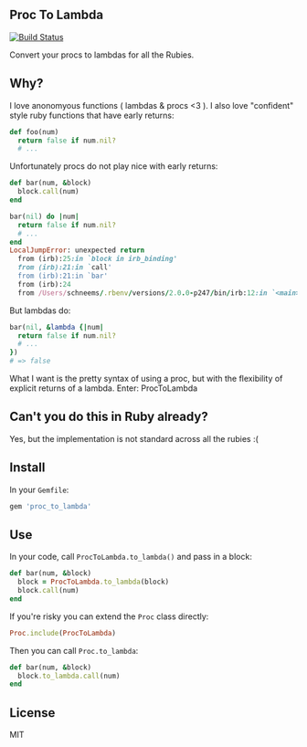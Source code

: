 ## Proc To Lambda

[![Build Status](https://travis-ci.org/schneems/proc_to_lambda.png)](https://travis-ci.org/schneems/proc_to_lambda)

Convert your procs to lambdas for all the Rubies.

## Why?

I love anonomyous functions ( lambdas & procs <3 ). I also love "confident" style ruby functions that have early returns:

```ruby
def foo(num)
  return false if num.nil?
  # ...
```

Unfortunately procs do not play nice with early returns:

```ruby
def bar(num, &block)
  block.call(num)
end

bar(nil) do |num|
  return false if num.nil?
  # ...
end
LocalJumpError: unexpected return
  from (irb):25:in `block in irb_binding'
  from (irb):21:in `call'
  from (irb):21:in `bar'
  from (irb):24
  from /Users/schneems/.rbenv/versions/2.0.0-p247/bin/irb:12:in `<main>'
```

But lambdas do:

```ruby
bar(nil, &lambda {|num|
  return false if num.nil?
  # ...
})
# => false
```

What I want is the pretty syntax of using a proc, but with the flexibility of explicit returns of a lambda. Enter: ProcToLambda


## Can't you do this in Ruby already?

Yes, but the implementation is not standard across all the rubies :(

## Install

In your `Gemfile`:

```rb
gem 'proc_to_lambda'
```

## Use

In your code, call `ProcToLambda.to_lambda()` and pass in a block:

```ruby
def bar(num, &block)
  block = ProcToLambda.to_lambda(block)
  block.call(num)
end
```

If you're risky you can extend the `Proc` class directly:

```ruby
Proc.include(ProcToLambda)
```

Then you can call `Proc.to_lambda`:

```ruby
def bar(num, &block)
  block.to_lambda.call(num)
end
```

## License

MIT